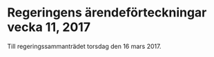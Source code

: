 # Regeringens ärendeförteckningar vecka 11, 2017

Till regeringssammanträdet torsdag den 16 mars 2017\.
